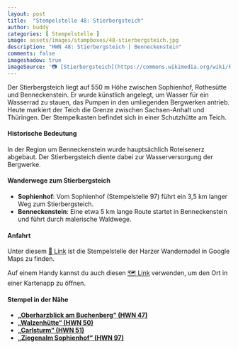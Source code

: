 ```yaml
---
layout: post
title:  "Stempelstelle 48: Stierbergsteich"
author: buddy
categories: [ Stempelstelle ]
image: assets/images/stampboxes/48-stierbergsteich.jpg
description: "HWN 48: Stierbergsteich | Benneckenstein"
comments: false
imageshadow: true
imageSource: '📷 [Stierbergsteich](https://commons.wikimedia.org/wiki/File:Stierbergsteich.jpg) von <a href="//commons.wikimedia.org/wiki/User:B.Thomas95" title="User:B.Thomas95">Thomas Binder</a> unter Lizenz [CC BY-SA 4.0](https://creativecommons.org/licenses/by-sa/4.0)'
---
```


Der Stierbergsteich liegt auf 550 m Höhe zwischen Sophienhof, Rothesütte und Benneckenstein. Er wurde künstlich angelegt, um Wasser für ein Wasserrad zu stauen, das Pumpen in den umliegenden Bergwerken antrieb. Heute markiert der Teich die Grenze zwischen Sachsen-Anhalt und Thüringen. Der Stempelkasten befindet sich in einer Schutzhütte am Teich.

#### Historische Bedeutung

In der Region um Benneckenstein wurde hauptsächlich Roteisenerz abgebaut. Der Stierbergsteich diente dabei zur Wasserversorgung der Bergwerke.

#### Wanderwege zum Stierbergsteich

- **Sophienhof**: Vom Sophienhof (Stempelstelle 97) führt ein 3,5 km langer Weg zum Stierbergsteich.
- **Benneckenstein**: Eine etwa 5 km lange Route startet in Benneckenstein und führt durch malerische Waldwege.

#### Anfahrt

Unter diesem [📍 Link](https://www.google.com/maps/dir/?api=1&origin=&destination=51.64111%2C%2010.75639) ist die Stempelstelle der Harzer Wandernadel in Google Maps zu finden.

<div class="android-only">
  Auf einem Handy kannst du auch diesen 
  <a href="geo:51.64111,10.75639">🗺️ Link</a> 
  verwenden, um den Ort in einer Kartenapp zu öffnen.
  <p></p>
</div>

#### Stempel in der Nähe

- [**„Oberharzblick am Buchenberg“ (HWN 47)**](/stempelstelle-047-oberharzblick-am-buchberg)
- [**„Walzenhütte“ (HWN 50)**](/stempelstelle-050-walzenhuette)
- [**„Carlsturm“ (HWN 51)**](/stempelstelle-051-carlsturm)
- [**„Ziegenalm Sophienhof“ (HWN 97)**](/stempelstelle-097-ziegenalm-sophienhof)
